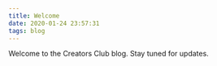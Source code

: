 ```yaml
---
title: Welcome
date: 2020-01-24 23:57:31
tags: blog
---
```

Welcome to the Creators Club blog. Stay tuned for updates.